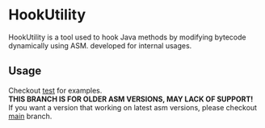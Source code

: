 # HookUtility
HookUtility is a tool used to hook Java methods by modifying bytecode dynamically using ASM. developed for internal usages. 

## Usage
Checkout [test](./src/test/kotlin/Main.kt) for examples.  
**THIS BRANCH IS FOR OLDER ASM VERSIONS, MAY LACK OF SUPPORT!**   
If you want a version that working on latest asm versions,
please checkout [main](https://github.com/mccheatz/HookUtility/tree/main) branch.
